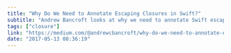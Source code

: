 ```yaml
---
title: "Why Do We Need to Annotate Escaping Closures in Swift?"
subtitle: "Andrew Bancroft looks at why we need to annotate Swift escaping closures. Quotes from Chris Lattner help him come to a conclusion on the motivations of the Swift compiler when it warns us to annotate our closures as escaping."
tags: ["closure"]
link: "https://medium.com/@andrewcbancroft/why-do-we-need-to-annotate-escaping-closures-in-swift-d9985172cad8"
date: "2017-05-13 08:36:19"
---
```

